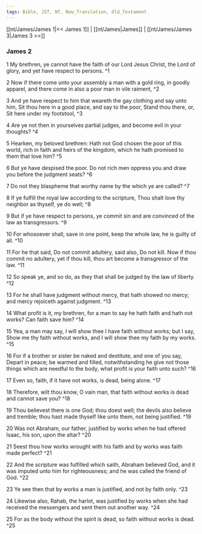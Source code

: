 ```yaml
---
tags: Bible, JST, NT, New_Translation, Old_Testament
---
```


[[nt/James/James 1|<< James 1]] | [[nt/James|James]] | [[nt/James/James 3|James 3 >>]]

### James 2

1 My brethren, ye cannot have the faith of our Lord Jesus Christ, the Lord of glory, and yet have respect to persons.  ^1

2 Now if there come unto your assembly a man with a gold ring, in goodly apparel, and there come in also a poor man in vile raiment,  ^2

3 And ye have respect to him that weareth the gay clothing and say unto him, Sit thou here in a good place, and say to the poor, Stand thou there, or, Sit here under my footstool,  ^3

4 Are ye not then in yourselves partial judges, and become evil in your thoughts?  ^4

5 Hearken, my beloved brethren: Hath not God chosen the poor of this world, rich in faith and heirs of the kingdom, which he hath promised to them that love him?  ^5

6 But ye have despised the poor. Do not rich men oppress you and draw you before the judgment seats?  ^6

7 Do not they blaspheme that worthy name by the which ye are called?  ^7

8 If ye fulfill the royal law according to the scripture, Thou shalt love thy neighbor as thyself, ye do well;  ^8

9 But if ye have respect to persons, ye commit sin and are convinced of the law as transgressors.  ^9

10 For whosoever shall, save in one point, keep the whole law, he is guilty of all.  ^10

11 For he that said, Do not commit adultery, said also, Do not kill. Now if thou commit no adultery, yet if thou kill, thou art become a transgressor of the law.  ^11

12 So speak ye, and so do, as they that shall be judged by the law of liberty.  ^12

13 For he shall have judgment without mercy, that hath showed no mercy; and mercy rejoiceth against judgment.  ^13

14 What profit is it, my brethren, for a man to say he hath faith and hath not works? Can faith save him?  ^14

15 Yea, a man may say, I will show thee I have faith without works; but I say, Show me thy faith without works, and I will show thee my faith by my works.  ^15

16 For if a brother or sister be naked and destitute, and one of you say, Depart in peace; be warmed and filled, notwithstanding he give not those things which are needful to the body, what profit is your faith unto such?  ^16

17 Even so, faith, if it have not works, is dead, being alone.  ^17

18 Therefore, wilt thou know, O vain man, that faith without works is dead and cannot save you?  ^18

19 Thou believest there is one God; thou doest well; the devils also believe and tremble; thou hast made thyself like unto them, not being justified.  ^19

20 Was not Abraham, our father, justified by works when he had offered Isaac, his son, upon the altar?  ^20

21 Seest thou how works wrought with his faith and by works was faith made perfect?  ^21

22 And the scripture was fulfilled which saith, Abraham believed God, and it was imputed unto him for righteousness; and he was called the friend of God.  ^22

23 Ye see then that by works a man is justified, and not by faith only.  ^23

24 Likewise also, Rahab, the harlot, was justified by works when she had received the messengers and sent them out another way.  ^24

25 For as the body without the spirit is dead, so faith without works is dead.  ^25

 
